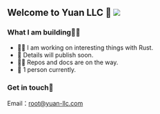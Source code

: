 ## Welcome to Yuan LLC 👋 ![](https://views.whatilearened.today/views/github/yuan-llc/yuan-llc.svg)

### What I am building👩‍🍳
- 🙋‍♀️ I am working on interesting things with Rust.
- 🌈 Details will publish soon.
- 👩‍💻 Repos and docs are on the way.
- 🍿 1 person currently.

### Get in touch💬
Email：root@yuan-llc.com


<!--

**Here are some ideas to get you started:**

-->
